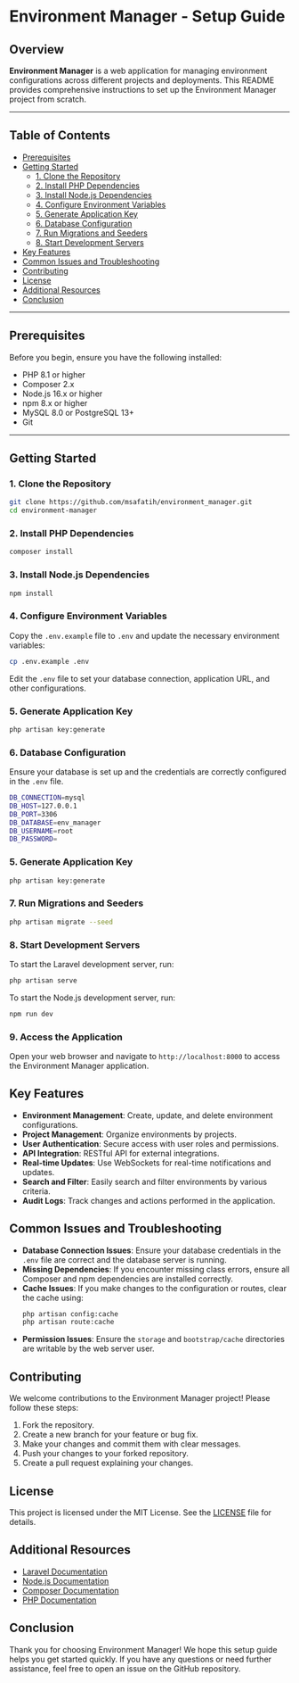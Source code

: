# Environment Manager - Setup Guide

## Overview

**Environment Manager** is a web application for managing environment configurations across different projects and deployments. This README provides comprehensive instructions to set up the Environment Manager project from scratch.

---

## Table of Contents

-   [Prerequisites](#prerequisites)
-   [Getting Started](#getting-started)
    -   [1. Clone the Repository](#1-clone-the-repository)
    -   [2. Install PHP Dependencies](#2-install-php-dependencies)
    -   [3. Install Node.js Dependencies](#3-install-nodejs-dependencies)
    -   [4. Configure Environment Variables](#4-configure-environment-variables)
    -   [5. Generate Application Key](#5-generate-application-key)
    -   [6. Database Configuration](#6-database-configuration)
    -   [7. Run Migrations and Seeders](#7-run-migrations-and-seeders)
    -   [8. Start Development Servers](#8-start-development-servers)
-   [Key Features](#key-features)
-   [Common Issues and Troubleshooting](#common-issues-and-troubleshooting)
-   [Contributing](#contributing)
-   [License](#license)
-   [Additional Resources](#additional-resources)
-   [Conclusion](#conclusion)

---

## Prerequisites

Before you begin, ensure you have the following installed:

-   PHP 8.1 or higher
-   Composer 2.x
-   Node.js 16.x or higher
-   npm 8.x or higher
-   MySQL 8.0 or PostgreSQL 13+
-   Git

---

## Getting Started

### 1. Clone the Repository

```bash
git clone https://github.com/msafatih/environment_manager.git
cd environment-manager
```

### 2. Install PHP Dependencies

```bash
composer install
```

### 3. Install Node.js Dependencies

```bash
npm install
```

### 4. Configure Environment Variables

Copy the `.env.example` file to `.env` and update the necessary environment variables:

```bash
cp .env.example .env
```

Edit the `.env` file to set your database connection, application URL, and other configurations.

### 5. Generate Application Key

```bash
php artisan key:generate
```

### 6. Database Configuration

Ensure your database is set up and the credentials are correctly configured in the `.env` file.

```bash
DB_CONNECTION=mysql
DB_HOST=127.0.0.1
DB_PORT=3306
DB_DATABASE=env_manager
DB_USERNAME=root
DB_PASSWORD=

```

### 5. Generate Application Key

```bash
php artisan key:generate
```

### 7. Run Migrations and Seeders

```bash
php artisan migrate --seed
```

### 8. Start Development Servers

To start the Laravel development server, run:

```bash
php artisan serve
```

To start the Node.js development server, run:

```bash
npm run dev
```

### 9. Access the Application

Open your web browser and navigate to `http://localhost:8000` to access the Environment Manager application.

## Key Features

-   **Environment Management**: Create, update, and delete environment configurations.
-   **Project Management**: Organize environments by projects.
-   **User Authentication**: Secure access with user roles and permissions.
-   **API Integration**: RESTful API for external integrations.
-   **Real-time Updates**: Use WebSockets for real-time notifications and updates.
-   **Search and Filter**: Easily search and filter environments by various criteria.
-   **Audit Logs**: Track changes and actions performed in the application.

## Common Issues and Troubleshooting

-   **Database Connection Issues**: Ensure your database credentials in the `.env` file are correct and the database server is running.
-   **Missing Dependencies**: If you encounter missing class errors, ensure all Composer and npm dependencies are installed correctly.
-   **Cache Issues**: If you make changes to the configuration or routes, clear the cache using:
    ```bash
    php artisan config:cache
    php artisan route:cache
    ```
-   **Permission Issues**: Ensure the `storage` and `bootstrap/cache` directories are writable by the web server user.

## Contributing

We welcome contributions to the Environment Manager project! Please follow these steps:

1. Fork the repository.
2. Create a new branch for your feature or bug fix.
3. Make your changes and commit them with clear messages.
4. Push your changes to your forked repository.
5. Create a pull request explaining your changes.

## License

This project is licensed under the MIT License. See the [LICENSE](LICENSE) file for details.

## Additional Resources

-   [Laravel Documentation](https://laravel.com/docs)
-   [Node.js Documentation](https://nodejs.org/en/docs/)
-   [Composer Documentation](https://getcomposer.org/doc/)
-   [PHP Documentation](https://www.php.net/docs.php)

## Conclusion

Thank you for choosing Environment Manager! We hope this setup guide helps you get started quickly. If you have any questions or need further assistance, feel free to open an issue on the GitHub repository.
